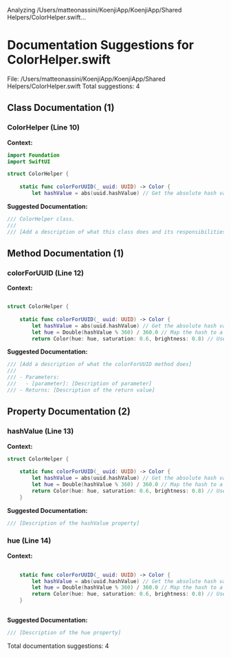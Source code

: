 Analyzing /Users/matteonassini/KoenjiApp/KoenjiApp/Shared Helpers/ColorHelper.swift...
# Documentation Suggestions for ColorHelper.swift

File: /Users/matteonassini/KoenjiApp/KoenjiApp/Shared Helpers/ColorHelper.swift
Total suggestions: 4

## Class Documentation (1)

### ColorHelper (Line 10)

**Context:**

```swift
import Foundation
import SwiftUI

struct ColorHelper {
    
    static func colorForUUID(_ uuid: UUID) -> Color {
        let hashValue = abs(uuid.hashValue) // Get the absolute hash value of the UUID
```

**Suggested Documentation:**

```swift
/// ColorHelper class.
///
/// [Add a description of what this class does and its responsibilities]
```

## Method Documentation (1)

### colorForUUID (Line 12)

**Context:**

```swift

struct ColorHelper {
    
    static func colorForUUID(_ uuid: UUID) -> Color {
        let hashValue = abs(uuid.hashValue) // Get the absolute hash value of the UUID
        let hue = Double(hashValue % 360) / 360.0 // Map the hash to a hue value between 0 and 1
        return Color(hue: hue, saturation: 0.6, brightness: 0.8) // Use a fixed saturation and brightness
```

**Suggested Documentation:**

```swift
/// [Add a description of what the colorForUUID method does]
///
/// - Parameters:
///   - [parameter]: [Description of parameter]
/// - Returns: [Description of the return value]
```

## Property Documentation (2)

### hashValue (Line 13)

**Context:**

```swift
struct ColorHelper {
    
    static func colorForUUID(_ uuid: UUID) -> Color {
        let hashValue = abs(uuid.hashValue) // Get the absolute hash value of the UUID
        let hue = Double(hashValue % 360) / 360.0 // Map the hash to a hue value between 0 and 1
        return Color(hue: hue, saturation: 0.6, brightness: 0.8) // Use a fixed saturation and brightness
    }
```

**Suggested Documentation:**

```swift
/// [Description of the hashValue property]
```

### hue (Line 14)

**Context:**

```swift
    
    static func colorForUUID(_ uuid: UUID) -> Color {
        let hashValue = abs(uuid.hashValue) // Get the absolute hash value of the UUID
        let hue = Double(hashValue % 360) / 360.0 // Map the hash to a hue value between 0 and 1
        return Color(hue: hue, saturation: 0.6, brightness: 0.8) // Use a fixed saturation and brightness
    }
    
```

**Suggested Documentation:**

```swift
/// [Description of the hue property]
```


Total documentation suggestions: 4


